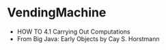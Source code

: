 # VendingMachine
* HOW TO 4.1 Carrying Out Computations
* From Big Java: Early Objects by Cay S. Horstmann
